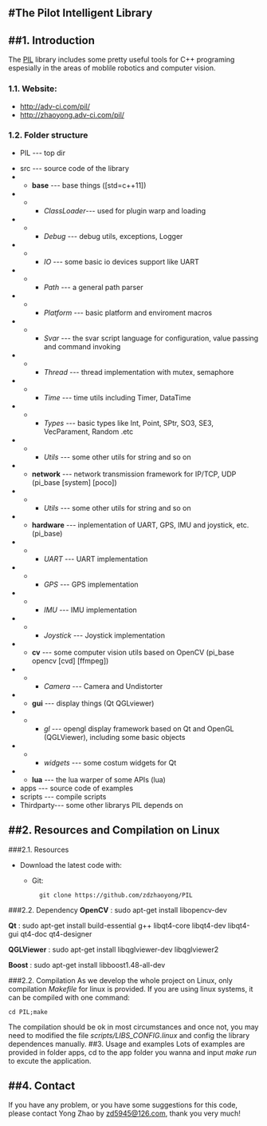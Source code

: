 #The Pilot Intelligent Library
------------------------------------------------------------------------------

##1. Introduction
------------------------------------------------------------------------------
The [PIL](http://zhaoyong.adv-ci.com/pil/) library includes some pretty useful tools for C++ programing espesially in the areas of moblile robotics and computer vision. 

### 1.1. Website: 
- http://adv-ci.com/pil/
- http://zhaoyong.adv-ci.com/pil/
         
### 1.2. Folder structure
* PIL --- top dir
 - src       --- source code of the library
 - -  **base**     ---  base things ([std=c++11])
 - - - *ClassLoader*--- used for plugin warp and loading
 - - - *Debug*      --- debug utils, exceptions, Logger
 - - - *IO*         --- some basic io devices support like UART 
 - - - *Path*       --- a general path parser
 - - - *Platform*   --- basic platform and enviroment macros
 - - - *Svar*       --- the svar script language for configuration, value passing and command invoking
 - - - *Thread*     --- thread implementation with mutex, semaphore
 - - - *Time*       --- time utils including Timer, DataTime
 - - - *Types*      --- basic types like Int, Point, SPtr, SO3, SE3, VecParament, Random .etc
 - - - *Utils*      --- some other utils for string and so on
 - -  **network**  --- network transmission framework for IP/TCP, UDP (pi_base [system] [poco])
 - - - *Utils*      --- some other utils for string and so on
 - -  **hardware** --- inplementation of UART, GPS, IMU and joystick, etc. (pi_base)
 - - - *UART*       --- UART implementation
 - - - *GPS*        --- GPS implementation
 - - - *IMU*        --- IMU implementation
 - - - *Joystick*   --- Joystick implementation
 - -  **cv**	   --- some computer vision utils based on OpenCV (pi_base opencv [cvd] [ffmpeg])
 - - - *Camera*     --- Camera and Undistorter
 - -  **gui**      --- display things (Qt QGLviewer)
 - - - *gl*         --- opengl display framework based on Qt and OpenGL (QGLViewer), including some basic objects
 - - - *widgets*    --- some costum widgets for Qt
 - -  **lua**	   --- the lua warper of some APIs (lua)
- apps      --- source code of examples
- scripts   --- compile scripts
- Thirdparty--- some other librarys PIL depends on

##2. Resources and Compilation on Linux
------------------------------------------------------------------------------
###2.1. Resources
  * Download the latest code with: 
    * Git: 
    
            git clone https://github.com/zdzhaoyong/PIL

###2.2. Dependency
**OpenCV** : sudo apt-get install libopencv-dev 

**Qt** : sudo apt-get install build-essential g++ libqt4-core libqt4-dev libqt4-gui qt4-doc qt4-designer 

**QGLViewer** : sudo apt-get install libqglviewer-dev libqglviewer2 

**Boost** : sudo apt-get install libboost1.48-all-dev

###2.2. Compilation
As we develop the whole project on Linux, only compilation *Makefile* for linux is provided. If you are using linux systems, it can be compiled with one command:

    cd PIL;make

The compilation should be ok in most circumstances and once not, you may need to modified the file *scripts/LIBS_CONFIG.linux* and config the library dependences manually.
##3. Usage and examples
Lots of examples are provided in folder apps, cd to the app folder you wanna and input *make run* to excute the application.

##4. Contact
------------------------------------------------------------------------------
If you have any problem, or you have some suggestions for this code, please contact Yong Zhao by zd5945@126.com, thank you very much!

